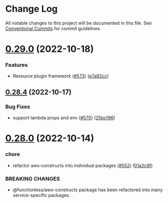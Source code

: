 # Change Log

All notable changes to this project will be documented in this file.
See [Conventional Commits](https://conventionalcommits.org) for commit guidelines.

# [0.29.0](https://github.com/functionless/functionless/compare/v0.28.5...v0.29.0) (2022-10-18)

### Features

- Resource plugin framework ([#573](https://github.com/functionless/functionless/issues/573)) ([e7a92cc](https://github.com/functionless/functionless/commit/e7a92cc48acbe6706c6c540a882f7c301d2fb740))

## [0.28.4](https://github.com/functionless/functionless/compare/v0.28.3...v0.28.4) (2022-10-17)

### Bug Fixes

- support lambda props and env ([#570](https://github.com/functionless/functionless/issues/570)) ([25bcf86](https://github.com/functionless/functionless/commit/25bcf8673dbbe438efa5159811841b39dd263bbb))

# [0.28.0](https://github.com/functionless/functionless/compare/v0.27.4...v0.28.0) (2022-10-14)

### chore

- refactor aws-constructs into individual packages ([#552](https://github.com/functionless/functionless/issues/552)) ([01a2c9f](https://github.com/functionless/functionless/commit/01a2c9ff714e811f679ab25d9d62722e535eaf6b))

### BREAKING CHANGES

- @functionless/aws-constructs package has been refactored into many service-specific packages.
